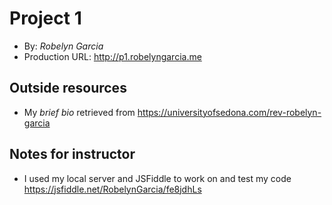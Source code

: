 # Project 1
+ By: *Robelyn Garcia*
+ Production URL: <http://p1.robelyngarcia.me>

## Outside resources
+ My *brief bio* retrieved from <https://universityofsedona.com/rev-robelyn-garcia>

## Notes for instructor
+ I used my local server and JSFiddle to work on and test my code <https://jsfiddle.net/RobelynGarcia/fe8jdhLs>
